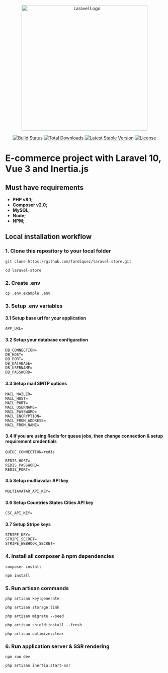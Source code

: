 <p align="center"><a href="https://laravel.com" target="_blank"><img src="https://raw.githubusercontent.com/laravel/art/master/logo-lockup/5%20SVG/2%20CMYK/1%20Full%20Color/laravel-logolockup-cmyk-red.svg" width="400" alt="Laravel Logo"></a></p>

<p align="center">
<a href="https://travis-ci.org/laravel/framework"><img src="https://travis-ci.org/laravel/framework.svg" alt="Build Status"></a>
<a href="https://packagist.org/packages/laravel/framework"><img src="https://img.shields.io/packagist/dt/laravel/framework" alt="Total Downloads"></a>
<a href="https://packagist.org/packages/laravel/framework"><img src="https://img.shields.io/packagist/v/laravel/framework" alt="Latest Stable Version"></a>
<a href="https://packagist.org/packages/laravel/framework"><img src="https://img.shields.io/packagist/l/laravel/framework" alt="License"></a>
</p>

# E-commerce project with Laravel 10, Vue 3 and Inertia.js

## Must have requirements

-   **PHP v8.1;**
-   **Composer v2.0;**
-   **MySQL;**
-   **Node;**
-   **NPM;**

## Local installation workflow

### 1. Clone this repository to your local folder

```
git clone https://github.com/fordiquez/laravel-store.git
```

```
cd laravel-store
```

### 2. Create .env

```
cp .env.example .env
```

### 3. Setup .env variables

#### 3.1 Setup base url for your application

```
APP_URL=
```

#### 3.2 Setup your database configuration

```
DB_CONNECTION=
DB_HOST=
DB_PORT=
DB_DATABASE=
DB_USERNAME=
DB_PASSWORD=
```

#### 3.3 Setup mail SMTP options

```
MAIL_MAILER=
MAIL_HOST=
MAIL_PORT=
MAIL_USERNAME=
MAIL_PASSWORD=
MAIL_ENCRYPTION=
MAIL_FROM_ADDRESS=
MAIL_FROM_NAME=
```

#### 3.4 If you are using Redis for queue jobs, then change connection & setup requirement credentials

```
QUEUE_CONNECTION=redis
```

```
REDIS_HOST=
REDIS_PASSWORD=
REDIS_PORT=
```

#### 3.5 Setup multiavatar API key

```
MULTIAVATAR_API_KEY=
```

#### 3.6 Setup Countries States Cities API key

```
CSC_API_KEY=
```

#### 3.7 Setup Stripe keys

```
STRIPE_KEY=
STRIPE_SECRET=
STRIPE_WEBHOOK_SECRET=
```

### 4. Install all composer & npm dependencies

```
composer install
```

```
npm install
```

### 5. Run artisan commands

```
php artisan key:generate
```

```
php artisan storage:link
```

```
php artisan migrate --seed
```

```
php artisan shield:install --fresh
```

```
php artisan optimize:clear
```

### 6. Run application server & SSR rendering

```
npm run dev
```

```
php artisan inertia:start-ssr
```
